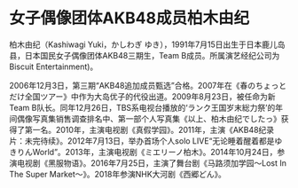 # 女子偶像团体AKB48成员柏木由纪



柏木由纪（Kashiwagi Yuki，かしわぎ ゆき），1991年7月15日出生于日本鹿儿岛县，日本国民女子偶像团体AKB48三期生，Team B成员。所属演艺经纪公司为Biscuit Entertainment)。

2006年12月3日，第三期“AKB48追加成员甄选”合格。2007年在《春のちょっとだけ全国ツアー》中作为大岛优子的代役出道。2009年8月23日，被任命为新Team B队长。同年12月26日，TBS系电视台播放的‘ランク王国岁末総力祭’的年间偶像写真集销售调查排名中、第一部个人写真集《以上、柏木由纪でしたっ》获得了第一名。2010年，主演电视剧《真假学园》。2011年，主演《AKB48纪录片：未完待续》。2012年7月13日，举办首场个人solo LIVE“无论睡着醒着都是ゆきりんWorld”。2013年，主演电视剧《ミエリーノ柏木》。2014年10月24日，参演电视剧《黑服物语》。2016年7月25日，主演了舞台剧《马路须加学园～Lost In The Super Market～》。2018年参演NHK大河剧《西郷どん》。